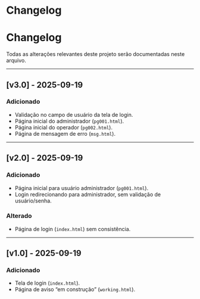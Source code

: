 # Changelog
# Changelog

Todas as alterações relevantes deste projeto serão documentadas neste arquivo.  

---

## [v3.0] - 2025-09-19
### Adicionado
- Validação no campo de usuário da tela de login.
- Página inicial do administrador (`pg001.html`).
- Página inicial do operador (`pg002.html`).
- Página de mensagem de erro (`msg.html`).

---

## [v2.0] - 2025-09-19
### Adicionado
- Página inicial para usuário administrador (`pg001.html`).
- Login redirecionando para administrador, sem validação de usuário/senha.

### Alterado
- Página de login (`index.html`) sem consistência.

---

## [v1.0] - 2025-09-19
### Adicionado
- Tela de login (`index.html`).
- Página de aviso “em construção” (`working.html`).

